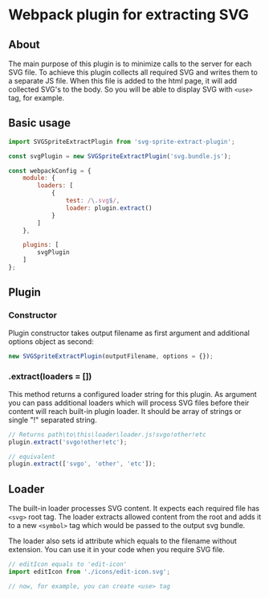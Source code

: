 # Webpack plugin for extracting SVG

## About

The main purpose of this plugin is to minimize calls to the server for each SVG file.
To achieve this plugin collects all required SVG and writes them to a separate JS file.
When this file is added to the html page, it will add collected SVG's to the body.
So you will be able to display SVG with `<use>` tag, for example.

## Basic usage

```js
import SVGSpriteExtractPlugin from 'svg-sprite-extract-plugin';

const svgPlugin = new SVGSpriteExtractPlugin('svg.bundle.js');

const webpackConfig = {
    module: {
        loaders: [
            {
                test: /\.svg$/,
            	loader: plugin.extract()
            }
        ]
    },

    plugins: [
        svgPlugin
    ]
};
```

## Plugin

### Constructor

Plugin constructor takes output filename as first argument
and additional options object as second:

```js
new SVGSpriteExtractPlugin(outputFilename, options = {});
```

### .extract(loaders = [])

This method returns a configured loader string for this plugin.
As argument you can pass additional loaders which will process SVG files before their content
will reach built-in plugin loader. It should be array of strings or single "!" separated string.

```js
// Returns path\to\this\loader\loader.js!svgo!other!etc
plugin.extract('svgo!other!etc');

// equivalent
plugin.extract(['svgo', 'other', 'etc']);
```

## Loader

The built-in loader processes SVG content. It expects each required file has `<svg>` root tag.
The loader extracts allowed content from the root and adds it to a new `<symbol>` tag which
would be passed to the output svg bundle.

The loader also sets id attribute which equals to the filename without extension.
You can use it in your code when you require SVG file.

```js
// editIcon equals to 'edit-icon'
import editIcon from './icons/edit-icon.svg';

// now, for example, you can create <use> tag
```